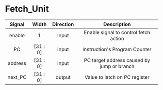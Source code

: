 Fetch_Unit
==========
|  Signal |   Width  | Direction |                 Description                |
|:-------:|:--------:|:---------:|:------------------------------------------:|
|  enable |     1    |   input   |    Enable signal to control fetch action   |
|    PC   | [31 : 0] |   input   |        Instruction's Program Counter       |
| address | [31 : 0] |   input   | PC target address caused by jump or branch |
| next_PC | [31 : 0] |   output  |        Value to latch on PC register       |